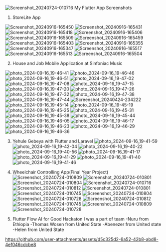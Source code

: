 ![Screenshot_20240724-010716](https://github.com/user-attachments/assets/104bf029-140a-40fc-b5a1-1d4caf30e6c3)
My Flutter App Screenshots
1) StoreLite App 

![Screenshot_20240916-165450](https://github.com/user-attachments/assets/28a28e1f-f399-4596-923b-ab8192ab5a74)
![Screenshot_20240916-165431](https://github.com/user-attachments/assets/86432406-8a02-4e2c-9a4f-fb0e50437d1a)
![Screenshot_20240916-165418](https://github.com/user-attachments/assets/f88e4186-9382-4888-9baa-daaeea474a68)
![Screenshot_20240916-165406](https://github.com/user-attachments/assets/548ef0cc-ee62-4036-9bb0-6042520eb3de)
![Screenshot_20240916-165509](https://github.com/user-attachments/assets/79a8b2f7-8258-4aa8-a7aa-7116b3343d23)
![Screenshot_20240916-165459](https://github.com/user-attachments/assets/2f4f272e-b1d1-401f-884c-8b653b2ca1bf)
![Screenshot_20240916-165403](https://github.com/user-attachments/assets/612c32a5-667e-479c-aba3-c2c0c28c2d2f)
![Screenshot_20240916-165355](https://github.com/user-attachments/assets/73aee188-f376-43ff-85d9-1fd6d18f5255)
![Screenshot_20240916-165347](https://github.com/user-attachments/assets/50154a44-a10e-4ef1-9c96-c64ff5e89455)
![Screenshot_20240916-165517](https://github.com/user-attachments/assets/e83c7101-9c00-404c-b30b-fbfb74e6dacf)
![Screenshot_20240916-165513](https://github.com/user-attachments/assets/c1706aa0-632b-487f-997b-79b824f72012)
![Screenshot_20240916-165504](https://github.com/user-attachments/assets/d477fe02-c171-4529-b785-d7ea46659c2f)

2) House and Job Mobile Application at Sinfoniac Music

![photo_2024-09-16_19-46-41](https://github.com/user-attachments/assets/92438749-3c61-4a80-b5eb-33fae9deb344)
![photo_2024-09-16_19-46-46](https://github.com/user-attachments/assets/bde7060a-97d8-4772-b49b-1ba3fc6ecd8a)
![photo_2024-09-16_19-46-51](https://github.com/user-attachments/assets/46fa37ff-79f0-4033-af19-0a3eda4bf2ca)
![photo_2024-09-16_19-47-02](https://github.com/user-attachments/assets/8f580932-a0b7-47c5-9da1-85129b62ca0e)
![photo_2024-09-16_19-47-08](https://github.com/user-attachments/assets/98e4922c-a15a-4201-8ea2-dd37f1f3f1b2)
![photo_2024-09-16_19-47-15](https://github.com/user-attachments/assets/1d751e19-330c-49e6-ae73-25958760d51a)
![photo_2024-09-16_19-47-20](https://github.com/user-attachments/assets/c514f08e-693d-445d-aa98-54dcf588a790)
![photo_2024-09-16_19-47-26](https://github.com/user-attachments/assets/9dc179be-cb8c-43c5-894b-b359ac1c0374)
![photo_2024-09-16_19-47-32](https://github.com/user-attachments/assets/7a26b869-ef01-493a-9e08-2e83607aed83)
![photo_2024-09-16_19-47-38](https://github.com/user-attachments/assets/714260b2-6509-4a5b-b25b-5f682c0fa868)
![photo_2024-09-16_19-47-44](https://github.com/user-attachments/assets/78580adc-5ab4-4226-ba73-5013e2a0aae8)
![Screenshot_20240424-234222](https://github.com/user-attachments/assets/b74d5abd-4bd7-43cb-b15f-6399f82c4fe0)
![photo_2024-09-16_19-45-14](https://github.com/user-attachments/assets/1bc3329b-cdbc-4a27-a005-aaea0edac891)
![photo_2024-09-16_19-45-19](https://github.com/user-attachments/assets/a1df8a09-387b-43cf-9b2b-5d32f44f6353)
![photo_2024-09-16_19-45-25](https://github.com/user-attachments/assets/0bd70c2d-5a61-4f39-bdd9-bbb63051add6)
![photo_2024-09-16_19-45-31](https://github.com/user-attachments/assets/7adb41a6-9f2f-4d27-b193-eaf8b970ccb7)
![photo_2024-09-16_19-45-38](https://github.com/user-attachments/assets/5801044d-eb2a-421a-83be-4de600455486)
![photo_2024-09-16_19-45-44](https://github.com/user-attachments/assets/aa746622-09cc-499f-986b-0c28e495b4bf)
![photo_2024-09-16_19-46-05](https://github.com/user-attachments/assets/a21efc4b-b120-4226-aa45-97819314f071)
![photo_2024-09-16_19-46-17](https://github.com/user-attachments/assets/b321581d-c952-4868-83f8-5b81836829e5)
![photo_2024-09-16_19-46-23](https://github.com/user-attachments/assets/d2493625-928a-4851-9c6e-f593b52cd547)
![photo_2024-09-16_19-46-29](https://github.com/user-attachments/assets/efac2531-21da-438c-8906-e9ed4bbb16ff)
![photo_2024-09-16_19-46-36](https://github.com/user-attachments/assets/a62d1186-bbb9-4dd9-9e03-a18c0aec99ef)

3) Yehule Gebeya with Flutter and Laravel
![photo_2024-09-16_19-41-59](https://github.com/user-attachments/assets/93f9ff07-cbb2-4f15-9887-f722ee110ea4)
![photo_2024-09-16_19-42-04](![photo_2024-09-16_19-41-53](https://github.com/user-attachments/assets/14933fee-038b-40ba-874b-486de43e9ad0))
![photo_2024-09-16_19-40-22](https://github.com/user-attachments/assets/c43b237c-85f9-425c-a78b-a6a0fc715b74)
![photo_2024-09-16_19-40-56](https://github.com/user-attachments/assets/1a3bd85f-0f9c-4246-ab8a-723f7a83f54d)
![photo_2024-09-16_19-41-17](https://github.com/user-attachments/assets/5418e395-8904-44e8-acdc-1667608af1aa)
![photo_2024-09-16_19-41-29](https://github.com/user-attachments/assets/b2adf8fc-1646-4106-99c7-e9bacfd0143d)
![photo_2024-09-16_19-41-40](https://github.com/user-attachments/assets/cd1dc9bb-bb2f-4375-bc74-a60734b1d600)
![photo_2024-09-16_19-41-46](https://github.com/user-attachments/assets/b18f98c6-c9e3-4bf0-94c2-2d29fa34ce74)

4) Wheelchair Controlling App(Final Year Project)
![Screenshot_20240724-010809](https://github.com/user-attachments/assets/43ecad24-46ba-46a4-ad74-bfd6e0d7310d)
![Screenshot_20240724-010801](https://github.com/user-attachments/assets/4aff4167-bd02-4f54-85b4-a95e08f98f1c)
![Screenshot_20240724-010804](https://github.com/user-attachments/assets/d1903712-d2ac-4122-9956-4d946254a42e)
![Screenshot_20240724-010716](https://github.com/user-attachments/assets/9c2735e6-1c07-4f81-b7ba-e0e19bab455e)
![Screenshot_20240724-010812](https://github.com/user-attachments/assets/fbd8e09c-b3cc-4639-80e4-e8b52839a3d6)
![Screenshot_20240724-010801](https://github.com/user-attachments/assets/8c265fbf-03ee-47f1-99f7-6dfc6f2de225)
![Screenshot_20240724-010745](https://github.com/user-attachments/assets/4887aa10-ab79-4a46-9dc8-23d4d0951122)
![Screenshot_20240724-010804](https://github.com/user-attachments/assets/7c41ff7e-d004-46f9-bcf4-4f303fe67091)
![Screenshot_20240724-010728](https://github.com/user-attachments/assets/4e0c2482-7f57-4590-a5d5-49f05fe7e758)
![Screenshot_20240724-010812](https://github.com/user-attachments/assets/9d674b94-ffa8-4efb-8a0b-61c667898e2a)
![Screenshot_20240724-010745](https://github.com/user-attachments/assets/a5baca22-816b-4e0e-a759-494aa25bdaa5)
![Screenshot_20240724-010809](https://github.com/user-attachments/assets/2c531a34-7cff-4fa7-999d-b0040e661775)
![Screenshot_20240724-010728](https://github.com/user-attachments/assets/c5dcb453-7341-4d17-af6b-8be86dda141d)

5) Flutter Flow AI for Good Hackaton I was a part of team
   -Nuru from Ethiopia
   -Thomas Wosen from United State
   -Abenezer from United state
   -Helen from United State

https://github.com/user-attachments/assets/d5c325d2-6a52-42b8-abd8-4ef046cdcbe8


  

   
